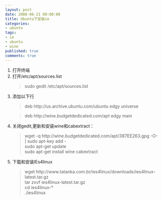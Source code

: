 ```yaml
---
layout: post
date: 2008-06-21 00:00:00
title: Ubuntu下安装ie
categories:
- ubuntu
tags:
- ie
- ubuntu
- wine
published: true
comments: true
---
```

<p><ol>
	<li>打开终端</li>
	<li>打开/etc/apt/sources.list</li>
<blockquote>sudo gedit /etc/apt/sources.list</blockquote>
	<li>添加以下行</li>
<blockquote>deb http://us.archive.ubuntu.com/ubuntu edgy universe</blockquote>
<blockquote>deb http://wine.budgetdedicated.com/apt edgy main</blockquote>
	<li>关闭gedit,更新和安装wine和cabextract：</li>
<blockquote>wget -q http://wine.budgetdedicated.com/apt/387EE263.gpg -O- | sudo apt-key add -<br />
sudo apt-get update<br />
sudo apt-get install wine cabextract</blockquote>
	<li>下载和安装IEs4linux</li>
<blockquote>wget http://www.tatanka.com.br/ies4linux/downloads/ies4linux-latest.tar.gz<br />
tar zxvf ies4linux-latest.tar.gz<br />
cd ies4linux-*<br />
./ies4linux</blockquote>
</ol></p>

